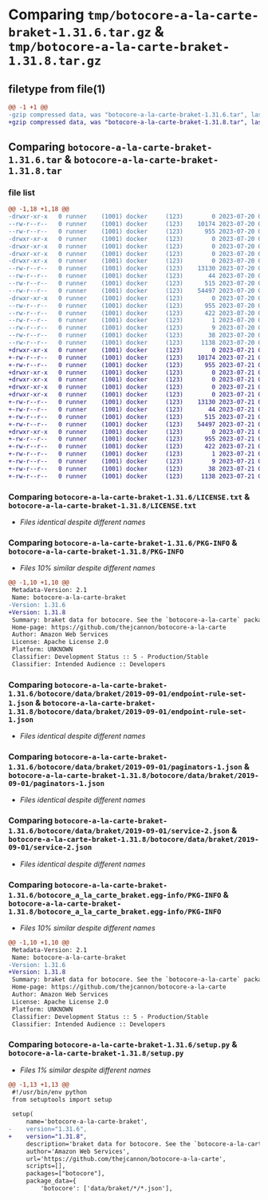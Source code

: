 # Comparing `tmp/botocore-a-la-carte-braket-1.31.6.tar.gz` & `tmp/botocore-a-la-carte-braket-1.31.8.tar.gz`

## filetype from file(1)

```diff
@@ -1 +1 @@
-gzip compressed data, was "botocore-a-la-carte-braket-1.31.6.tar", last modified: Thu Jul 20 01:20:11 2023, max compression
+gzip compressed data, was "botocore-a-la-carte-braket-1.31.8.tar", last modified: Fri Jul 21 01:21:19 2023, max compression
```

## Comparing `botocore-a-la-carte-braket-1.31.6.tar` & `botocore-a-la-carte-braket-1.31.8.tar`

### file list

```diff
@@ -1,18 +1,18 @@
-drwxr-xr-x   0 runner    (1001) docker     (123)        0 2023-07-20 01:20:11.154606 botocore-a-la-carte-braket-1.31.6/
--rw-r--r--   0 runner    (1001) docker     (123)    10174 2023-07-20 01:20:10.000000 botocore-a-la-carte-braket-1.31.6/LICENSE.txt
--rw-r--r--   0 runner    (1001) docker     (123)      955 2023-07-20 01:20:11.154606 botocore-a-la-carte-braket-1.31.6/PKG-INFO
-drwxr-xr-x   0 runner    (1001) docker     (123)        0 2023-07-20 01:20:11.154606 botocore-a-la-carte-braket-1.31.6/botocore/
-drwxr-xr-x   0 runner    (1001) docker     (123)        0 2023-07-20 01:20:11.154606 botocore-a-la-carte-braket-1.31.6/botocore/data/
-drwxr-xr-x   0 runner    (1001) docker     (123)        0 2023-07-20 01:20:11.154606 botocore-a-la-carte-braket-1.31.6/botocore/data/braket/
-drwxr-xr-x   0 runner    (1001) docker     (123)        0 2023-07-20 01:20:11.154606 botocore-a-la-carte-braket-1.31.6/botocore/data/braket/2019-09-01/
--rw-r--r--   0 runner    (1001) docker     (123)    13130 2023-07-20 01:19:55.000000 botocore-a-la-carte-braket-1.31.6/botocore/data/braket/2019-09-01/endpoint-rule-set-1.json
--rw-r--r--   0 runner    (1001) docker     (123)       44 2023-07-20 01:19:55.000000 botocore-a-la-carte-braket-1.31.6/botocore/data/braket/2019-09-01/examples-1.json
--rw-r--r--   0 runner    (1001) docker     (123)      515 2023-07-20 01:19:55.000000 botocore-a-la-carte-braket-1.31.6/botocore/data/braket/2019-09-01/paginators-1.json
--rw-r--r--   0 runner    (1001) docker     (123)    54497 2023-07-20 01:19:55.000000 botocore-a-la-carte-braket-1.31.6/botocore/data/braket/2019-09-01/service-2.json
-drwxr-xr-x   0 runner    (1001) docker     (123)        0 2023-07-20 01:20:11.154606 botocore-a-la-carte-braket-1.31.6/botocore_a_la_carte_braket.egg-info/
--rw-r--r--   0 runner    (1001) docker     (123)      955 2023-07-20 01:20:11.000000 botocore-a-la-carte-braket-1.31.6/botocore_a_la_carte_braket.egg-info/PKG-INFO
--rw-r--r--   0 runner    (1001) docker     (123)      422 2023-07-20 01:20:11.000000 botocore-a-la-carte-braket-1.31.6/botocore_a_la_carte_braket.egg-info/SOURCES.txt
--rw-r--r--   0 runner    (1001) docker     (123)        1 2023-07-20 01:20:11.000000 botocore-a-la-carte-braket-1.31.6/botocore_a_la_carte_braket.egg-info/dependency_links.txt
--rw-r--r--   0 runner    (1001) docker     (123)        9 2023-07-20 01:20:11.000000 botocore-a-la-carte-braket-1.31.6/botocore_a_la_carte_braket.egg-info/top_level.txt
--rw-r--r--   0 runner    (1001) docker     (123)       38 2023-07-20 01:20:11.154606 botocore-a-la-carte-braket-1.31.6/setup.cfg
--rw-r--r--   0 runner    (1001) docker     (123)     1138 2023-07-20 01:20:10.000000 botocore-a-la-carte-braket-1.31.6/setup.py
+drwxr-xr-x   0 runner    (1001) docker     (123)        0 2023-07-21 01:21:19.786895 botocore-a-la-carte-braket-1.31.8/
+-rw-r--r--   0 runner    (1001) docker     (123)    10174 2023-07-21 01:21:19.000000 botocore-a-la-carte-braket-1.31.8/LICENSE.txt
+-rw-r--r--   0 runner    (1001) docker     (123)      955 2023-07-21 01:21:19.786895 botocore-a-la-carte-braket-1.31.8/PKG-INFO
+drwxr-xr-x   0 runner    (1001) docker     (123)        0 2023-07-21 01:21:19.786895 botocore-a-la-carte-braket-1.31.8/botocore/
+drwxr-xr-x   0 runner    (1001) docker     (123)        0 2023-07-21 01:21:19.786895 botocore-a-la-carte-braket-1.31.8/botocore/data/
+drwxr-xr-x   0 runner    (1001) docker     (123)        0 2023-07-21 01:21:19.786895 botocore-a-la-carte-braket-1.31.8/botocore/data/braket/
+drwxr-xr-x   0 runner    (1001) docker     (123)        0 2023-07-21 01:21:19.786895 botocore-a-la-carte-braket-1.31.8/botocore/data/braket/2019-09-01/
+-rw-r--r--   0 runner    (1001) docker     (123)    13130 2023-07-21 01:21:06.000000 botocore-a-la-carte-braket-1.31.8/botocore/data/braket/2019-09-01/endpoint-rule-set-1.json
+-rw-r--r--   0 runner    (1001) docker     (123)       44 2023-07-21 01:21:06.000000 botocore-a-la-carte-braket-1.31.8/botocore/data/braket/2019-09-01/examples-1.json
+-rw-r--r--   0 runner    (1001) docker     (123)      515 2023-07-21 01:21:06.000000 botocore-a-la-carte-braket-1.31.8/botocore/data/braket/2019-09-01/paginators-1.json
+-rw-r--r--   0 runner    (1001) docker     (123)    54497 2023-07-21 01:21:06.000000 botocore-a-la-carte-braket-1.31.8/botocore/data/braket/2019-09-01/service-2.json
+drwxr-xr-x   0 runner    (1001) docker     (123)        0 2023-07-21 01:21:19.786895 botocore-a-la-carte-braket-1.31.8/botocore_a_la_carte_braket.egg-info/
+-rw-r--r--   0 runner    (1001) docker     (123)      955 2023-07-21 01:21:19.000000 botocore-a-la-carte-braket-1.31.8/botocore_a_la_carte_braket.egg-info/PKG-INFO
+-rw-r--r--   0 runner    (1001) docker     (123)      422 2023-07-21 01:21:19.000000 botocore-a-la-carte-braket-1.31.8/botocore_a_la_carte_braket.egg-info/SOURCES.txt
+-rw-r--r--   0 runner    (1001) docker     (123)        1 2023-07-21 01:21:19.000000 botocore-a-la-carte-braket-1.31.8/botocore_a_la_carte_braket.egg-info/dependency_links.txt
+-rw-r--r--   0 runner    (1001) docker     (123)        9 2023-07-21 01:21:19.000000 botocore-a-la-carte-braket-1.31.8/botocore_a_la_carte_braket.egg-info/top_level.txt
+-rw-r--r--   0 runner    (1001) docker     (123)       38 2023-07-21 01:21:19.786895 botocore-a-la-carte-braket-1.31.8/setup.cfg
+-rw-r--r--   0 runner    (1001) docker     (123)     1138 2023-07-21 01:21:19.000000 botocore-a-la-carte-braket-1.31.8/setup.py
```

### Comparing `botocore-a-la-carte-braket-1.31.6/LICENSE.txt` & `botocore-a-la-carte-braket-1.31.8/LICENSE.txt`

 * *Files identical despite different names*

### Comparing `botocore-a-la-carte-braket-1.31.6/PKG-INFO` & `botocore-a-la-carte-braket-1.31.8/PKG-INFO`

 * *Files 10% similar despite different names*

```diff
@@ -1,10 +1,10 @@
 Metadata-Version: 2.1
 Name: botocore-a-la-carte-braket
-Version: 1.31.6
+Version: 1.31.8
 Summary: braket data for botocore. See the `botocore-a-la-carte` package for more info.
 Home-page: https://github.com/thejcannon/botocore-a-la-carte
 Author: Amazon Web Services
 License: Apache License 2.0
 Platform: UNKNOWN
 Classifier: Development Status :: 5 - Production/Stable
 Classifier: Intended Audience :: Developers
```

### Comparing `botocore-a-la-carte-braket-1.31.6/botocore/data/braket/2019-09-01/endpoint-rule-set-1.json` & `botocore-a-la-carte-braket-1.31.8/botocore/data/braket/2019-09-01/endpoint-rule-set-1.json`

 * *Files identical despite different names*

### Comparing `botocore-a-la-carte-braket-1.31.6/botocore/data/braket/2019-09-01/paginators-1.json` & `botocore-a-la-carte-braket-1.31.8/botocore/data/braket/2019-09-01/paginators-1.json`

 * *Files identical despite different names*

### Comparing `botocore-a-la-carte-braket-1.31.6/botocore/data/braket/2019-09-01/service-2.json` & `botocore-a-la-carte-braket-1.31.8/botocore/data/braket/2019-09-01/service-2.json`

 * *Files identical despite different names*

### Comparing `botocore-a-la-carte-braket-1.31.6/botocore_a_la_carte_braket.egg-info/PKG-INFO` & `botocore-a-la-carte-braket-1.31.8/botocore_a_la_carte_braket.egg-info/PKG-INFO`

 * *Files 10% similar despite different names*

```diff
@@ -1,10 +1,10 @@
 Metadata-Version: 2.1
 Name: botocore-a-la-carte-braket
-Version: 1.31.6
+Version: 1.31.8
 Summary: braket data for botocore. See the `botocore-a-la-carte` package for more info.
 Home-page: https://github.com/thejcannon/botocore-a-la-carte
 Author: Amazon Web Services
 License: Apache License 2.0
 Platform: UNKNOWN
 Classifier: Development Status :: 5 - Production/Stable
 Classifier: Intended Audience :: Developers
```

### Comparing `botocore-a-la-carte-braket-1.31.6/setup.py` & `botocore-a-la-carte-braket-1.31.8/setup.py`

 * *Files 1% similar despite different names*

```diff
@@ -1,13 +1,13 @@
 #!/usr/bin/env python
 from setuptools import setup
 
 setup(
     name='botocore-a-la-carte-braket',
-    version="1.31.6",
+    version="1.31.8",
     description='braket data for botocore. See the `botocore-a-la-carte` package for more info.',
     author='Amazon Web Services',
     url='https://github.com/thejcannon/botocore-a-la-carte',
     scripts=[],
     packages=["botocore"],
     package_data={
         'botocore': ['data/braket/*/*.json'],
```

